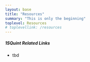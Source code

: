 ```yaml
---
layout: base
title: "Resources"
summary: "This is only the beginning"
toplevel: Resources
# toplevellink: /resources
---
```


<h5>1SQuint Related Links</h5>
<ul>
<li>tbd</li>
</ul><br/>

